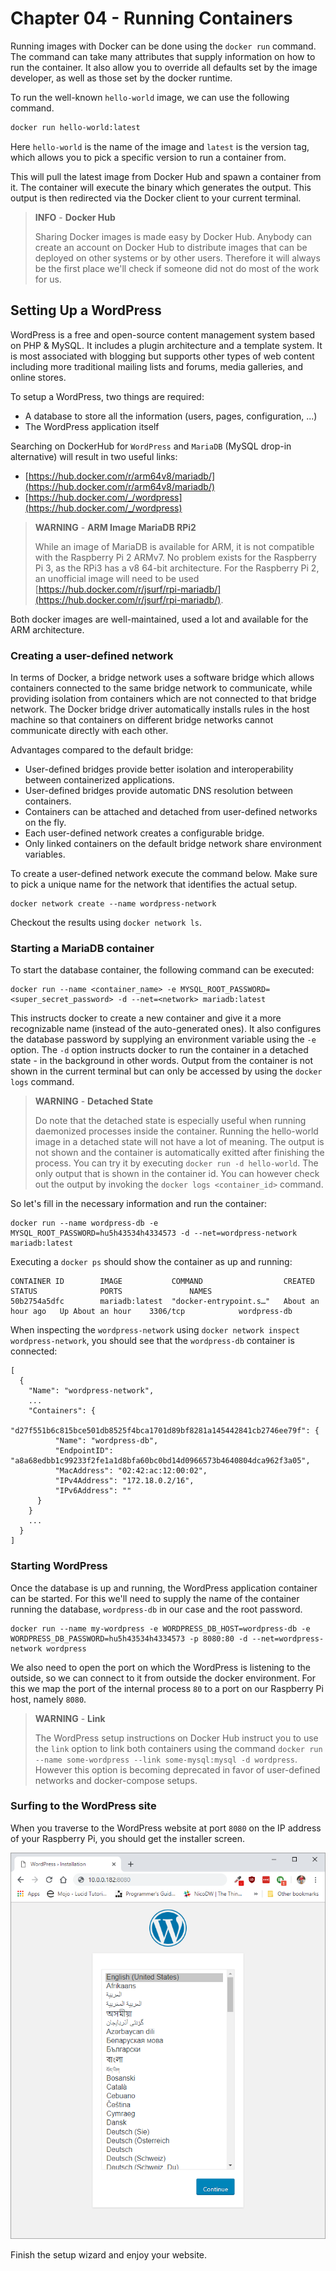 # Chapter 04 - Running Containers

Running images with Docker can be done using the `docker run` command. The command can take many attributes that supply information on how to run the container. It also allow you to override all defaults set by the image developer, as well as those set by the docker runtime.

To run the well-known `hello-world` image, we can use the following command.

```bash
docker run hello-world:latest
```

Here `hello-world` is the name of the image and `latest` is the version tag, which allows you to pick a specific version to run a container from.

This will pull the latest image from Docker Hub and spawn a container from it. The container will execute the binary which generates the output. This output is then redirected via the Docker client to your current terminal.

> **INFO** - **Docker Hub**
>
> Sharing Docker images is made easy by Docker Hub. Anybody can create an account on Docker Hub to distribute images that can be deployed on other systems or by other users. Therefore it will always be the first place we'll check if someone did not do most of the work for us.

## Setting Up a WordPress

WordPress is a free and open-source content management system based on PHP & MySQL. It includes a plugin architecture and a template system. It is most associated with blogging but supports other types of web content including more traditional mailing lists and forums, media galleries, and online stores.

To setup a WordPress, two things are required:

* A database to store all the information (users, pages, configuration, ...)
* The WordPress application itself

Searching on DockerHub for `WordPress` and `MariaDB` (MySQL drop-in alternative) will result in two useful links:

* [https://hub.docker.com/r/arm64v8/mariadb/](https://hub.docker.com/r/arm64v8/mariadb/)
* [https://hub.docker.com/_/wordpress](https://hub.docker.com/_/wordpress)

> **WARNING** - **ARM Image MariaDB RPi2**
>
> While an image of MariaDB is available for ARM, it is not compatible with the Raspberry Pi 2 ARMv7. No problem exists for the Raspberry Pi 3, as the RPi3 has a v8 64-bit architecture. For the Raspberry Pi 2, an unofficial image will need to be used [https://hub.docker.com/r/jsurf/rpi-mariadb/](https://hub.docker.com/r/jsurf/rpi-mariadb/).

Both docker images are well-maintained, used a lot and available for the ARM architecture.

### Creating a user-defined network

In terms of Docker, a bridge network uses a software bridge which allows containers connected to the same bridge network to communicate, while providing isolation from containers which are not connected to that bridge network. The Docker bridge driver automatically installs rules in the host machine so that containers on different bridge networks cannot communicate directly with each other.

Advantages compared to the default bridge:

* User-defined bridges provide better isolation and interoperability between containerized applications.
* User-defined bridges provide automatic DNS resolution between containers.
* Containers can be attached and detached from user-defined networks on the fly.
* Each user-defined network creates a configurable bridge.
* Only linked containers on the default bridge network share environment variables.

To create a user-defined network execute the command below. Make sure to pick a unique name for the network that identifies the actual setup.

```shell
docker network create --name wordpress-network
```

Checkout the results using `docker network ls`.

### Starting a MariaDB container

To start the database container, the following command can be executed:

```shell
docker run --name <container_name> -e MYSQL_ROOT_PASSWORD=<super_secret_password> -d --net=<network> mariadb:latest
```

<!-- The above command should automatically pull the image from the arm64v8 organization. Test it in the classroom. -->

This instructs docker to create a new container and give it a more recognizable name (instead of the auto-generated ones). It also configures the database password by supplying an environment variable using the `-e` option. The `-d` option instructs docker to run the container in a detached state - in the background in other words. Output from the container is not shown in the current terminal but can only be accessed by using the `docker logs` command.

> **WARNING** - **Detached State**
>
> Do note that the detached state is especially useful when running daemonized processes inside the container. Running the hello-world image in a detached state will not have a lot of meaning. The output is not shown and the container is automatically exitted after finishing the process. You can try it by executing `docker run -d hello-world`. The only output that is shown in the container id. You can however check out the output by invoking the `docker logs <container_id>` command.

So let's fill in the necessary information and run the container:

```shell
docker run --name wordpress-db -e MYSQL_ROOT_PASSWORD=hu5h43534h4334573 -d --net=wordpress-network mariadb:latest
```

Executing a `docker ps` should show the container as up and running:

```shell
CONTAINER ID        IMAGE           COMMAND                  CREATED             STATUS              PORTS               NAMES
50b2754a5dfc        mariadb:latest  "docker-entrypoint.s…"   About an hour ago   Up About an hour    3306/tcp            wordpress-db
```

When inspecting the `wordpress-network` using `docker network inspect wordpress-network`, you should see that the `wordpress-db` container is connected:

```shell
[
  {
    "Name": "wordpress-network",
    ...
    "Containers": {
      "d27f551b6c815bce501db8525f4bca1701d89bf8281a145442841cb2746ee79f": {
          "Name": "wordpress-db",
          "EndpointID": "a8a68edbb1c99233f2fe1a1d8bfa60bc0bd14d0966573b4640804dca962f3a05",
          "MacAddress": "02:42:ac:12:00:02",
          "IPv4Address": "172.18.0.2/16",
          "IPv6Address": ""
      }
    }
    ...
  }
]
```

### Starting WordPress

Once the database is up and running, the WordPress application container can be started. For this we'll need to supply the name of the container running the database, `wordpress-db` in our case and the root password.

```shell
docker run --name my-wordpress -e WORDPRESS_DB_HOST=wordpress-db -e WORDPRESS_DB_PASSWORD=hu5h43534h4334573 -p 8080:80 -d --net=wordpress-network wordpress
```

We also need to open the port on which the WordPress is listening to the outside, so we can connect to it from outside the docker environment. For this we map the port of the internal process `80` to a port on our Raspberry Pi host, namely `8080`.

> **WARNING** - **Link**
>
> The WordPress setup instructions on Docker Hub instruct you to use the `link` option to link both containers using the command `docker run --name some-wordpress --link some-mysql:mysql -d wordpress`. However this option is becoming deprecated in favor of user-defined networks and docker-compose setups.

### Surfing to the WordPress site

When you traverse to the WordPress website at port `8080` on the IP address of your Raspberry Pi, you should get the installer screen.

![WordPress Setup](./img/wordpress_installer.png)

Finish the setup wizard and enjoy your website.